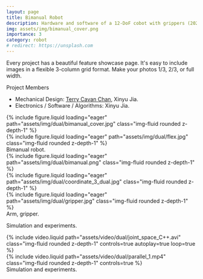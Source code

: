 ```yaml
---
layout: page
title: Bimanual Robot
description: Hardware and software of a 12-DoF cobot with grippers (2022)
img: assets/img/bimanual_cover.png
importance: 3
category: robot
# redirect: https://unsplash.com
---
```


Every project has a beautiful feature showcase page.
It's easy to include images in a flexible 3-column grid format.
Make your photos 1/3, 2/3, or full width.

Project Members
* Mechanical Design: [Terry Cavan Chan](https://cde.nus.edu.sg/bme/bioroboticslab/author/terry-cavan-chan/), Xinyu Jia.
* Electronics / Software / Algorithms: Xinyu Jia.

<div class="row">
    <div class="col-sm mt-3 mt-md-0">
        {% include figure.liquid loading="eager" path="assets/img/dual/bimanual_cover.jpg" class="img-fluid rounded z-depth-1" %}
    </div>
    <div class="col-sm mt-3 mt-md-0">
        {% include figure.liquid loading="eager" path="assets/img/dual/flex.jpg" class="img-fluid rounded z-depth-1" %}
    </div>
</div>
<div class="caption">
    Bimanual robot.
</div>


<div class="row">
    <div class="col-sm mt-3 mt-md-0">
        {% include figure.liquid loading="eager" path="assets/img/dual/bimanual.png" class="img-fluid rounded z-depth-1" %}
    </div>
    <div class="col-sm mt-3 mt-md-0">
        {% include figure.liquid loading="eager" path="assets/img/dual/coordinate_3_dual.jpg" class="img-fluid rounded z-depth-1" %}
    </div>
    <div class="col-sm mt-3 mt-md-0">
        {% include figure.liquid loading="eager" path="assets/img/dual/gripper.jpg" class="img-fluid rounded z-depth-1" %}
    </div>
</div>
<div class="caption">
    Arm, gripper.
</div>


Simulation and experiments.


<div class="row">
    <div class="col-sm-8 mt-3 mt-md-0">
        {% include video.liquid path="assets/video/dual/joint_space_C++.avi" class="img-fluid rounded z-depth-1" controls=true autoplay=true loop=true %}
    </div>
    <div class="col-sm-4 mt-3 mt-md-0">
        {% include video.liquid path="assets/video/dual/parallel_1.mp4" class="img-fluid rounded z-depth-1" controls=true %}
    </div>
</div>
<div class="caption">
    Simulation and experiments.
</div>
